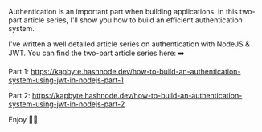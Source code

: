 Authentication is an important part when building applications. In this two-part article series, I'll show you how to build an efficient authentication system.

I've written a well detailed article series on authentication with NodeJS &amp; JWT. You can find the two-part article series here: ➡️ 

Part 1: https://kapbyte.hashnode.dev/how-to-build-an-authentication-system-using-jwt-in-nodejs-part-1

Part 2: https://kapbyte.hashnode.dev/how-to-build-an-authentication-system-using-jwt-in-nodejs-part-2

Enjoy ✌🏽
